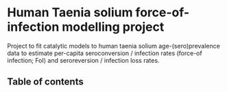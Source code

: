 # Human Taenia solium force-of-infection modelling project
Project to fit catalytic models to human taenia solium age-(sero)prevalence data to estimate per-capita seroconversion / infection rates (force-of infection; FoI) and seroreversion / infection loss rates.

## Table of contents

